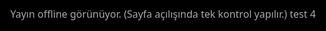 <!DOCTYPE html>
<html lang="en">
<head>
  <meta charset="utf-8" />
  <meta name="viewport" content="width=device-width,initial-scale=1" />
  <title>İmren Tarım Depo Canlı Test Yayını</title>
  <style>
    html,body {height:100%; margin:0; background:#000;}
    #wrap {position:fixed; inset:0;}
    iframe {width:100%; height:100%; border:0;}
    #offline {
      position:absolute; inset:0;
      display:grid; place-items:center;
      color:#aaa; font:16px/1.4 system-ui, sans-serif;
      text-align:center; padding:24px;
    }
  </style>
</head>
<body>
  <div id="wrap">
    <div id="offline">Yayın offline görünüyor. (Sayfa açılışında tek kontrol yapılır.) test 4</div>
    <iframe id="player"
      allow="autoplay; encrypted-media; picture-in-picture"
      allowfullscreen
      referrerpolicy="origin-when-cross-origin">
    </iframe>
  </div>

<script>
  // === CONFIG ===
  const CHANNEL_ID = "UCfO4zU-8bFQXyX4fE6eY-mQ";
  const API_KEY    = "AIzaSyBMT-m7UyRnYLvTtD7dJAftOG-CPMipDys";

  const iframe  = document.getElementById('player');
  const offline = document.getElementById('offline');

  // Optional manual override: ?video=VIDEO_ID
  const forced = new URLSearchParams(location.search).get('video');
  if (forced) {
    setEmbed(forced);
  } else {
    initOnce();
  }

  function setEmbed(videoId) {
    const bust = Date.now();
    iframe.src =
      `https://www.youtube.com/embed/${videoId}` +
      `?autoplay=1&mute=1&playsinline=1&modestbranding=1&rel=0&origin=${location.origin}&cb=${bust}`;
    offline.style.display = 'none';
  }

  function showOffline(reason) {
    if (reason) console.warn("[YT] Offline:", reason);
    iframe.removeAttribute('src');
    offline.style.display = 'grid';
  }

  async function ytSearch(eventType) {
    const url = new URL('https://www.googleapis.com/youtube/v3/search');
    url.search = new URLSearchParams({
      part: 'id',                 // <-- key change
      channelId: CHANNEL_ID,
      eventType,                  // 'live' or 'upcoming'
      type: 'video',
      maxResults: '1',
      order: 'date',
      fields: 'items(id/videoId)',// <-- valid with part=id
      key: API_KEY
    });
    console.log("[YT] Fetch:", url.toString());
    const res = await fetch(url, { cache: 'no-store' });
    console.log("[YT] Status:", res.status);
    const data = await res.json().catch(() => ({}));
    console.log("[YT] Data:", data);
    if (!res.ok) throw new Error(data?.error?.message || ("API " + res.status));
    return data?.items?.[0]?.id?.videoId || null;
  }

  async function initOnce() {
    try {
      let videoId = await ytSearch('live');
      if (!videoId) videoId = await ytSearch('upcoming');
      if (videoId) setEmbed(videoId);
      else showOffline("no live/upcoming found");
    } catch (e) {
      console.error("[YT] init error:", e);
      showOffline(e.message || "error");
    }
  }
</script>

</body>
</html>
